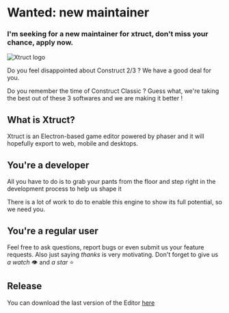 # Wanted: new maintainer
### I'm seeking for a new maintainer for xtruct, don't miss your chance, apply now.

![Xtruct logo](https://cdn.discordapp.com/attachments/276347001980059659/276752307020890113/xtruct-logo2-1.png)

Do you feel disappointed about Construct 2/3 ?
We have a good deal for you.

Do you remember the time of Construct Classic ?
Guess what, we're taking the best out of these 3 softwares and we are making it better !

## What is Xtruct?
Xtruct is an Electron-based game editor powered by phaser
and it will hopefully export to web, mobile and desktops.

## You're a developer
All you have to do is to grab your pants from the floor and step right in the development process to help us shape it

There is a lot of work to do to enable this engine to show its full potential, so we need you.

## You're a regular user
Feel free to ask questions, report bugs or even submit us your feature requests.
Also just saying *thanks* is very motivating. Don't forget to give us *a watch* 👁 and *a star* ⭐️

## Release
You can download the last version of the Editor [here](https://github.com/Xtruct/Xtruct/releases)
